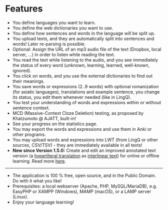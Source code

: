 # Features

* You define languages you want to learn.
* You define the web dictionaries you want to use.
* You define how sentences and words in the language will be split up.
* You upload texts, and they are automatically split into sentences and words! Later re-parsing is possible.
* Optional: Assign the URL of an mp3 audio file of the text (Dropbox, local server, ...) in order to listen while reading the text.
* You read the text while listening to the audio, and you see immediately the status of every word (unknown, learning, learned, well-known, ignored).
* You click on words, and you use the external dictionaries to find out their meanings.
* You save words or expressions (2..9 words) with optional romanization (for asiatic languages), translations and example sentence, you change its status, you edit them whenever needed (like in LingQ).
* You test your understanding of words and expressions within or without sentence context.
* MCD (Massive-Context Cloze Deletion) testing, as proposed by Khatzumoto @ AJATT, built-in!
* See your progress on the statistics page.
* You may export the words and expressions and use them in Anki or other programs.
* You may upload words and expressions into LWT (from LingQ or other sources, CSV/TSV) - they are immediately available in all texts!
* **New since Version 1.5.0:** Create and edit an improved annotated text version (a [hyperliteral translation](http://learnanylanguage.wikia.com/wiki/Hyperliteral_translations) as [interlinear text](http://en.wikipedia.org/wiki/Interlinear_gloss)) for online or offline learning. Read more [here](info.html#il).

----

* The application is 100 % free, open source, and in the Public Domain. Do with it what you like!
* Prerequisites: a local webserver (Apache, PHP, MySQL/MariaDB), e.g. EasyPHP or XAMPP (Windows), MAMP (macOS), or a LAMP server (Linux).
* Enjoy your language learning!
